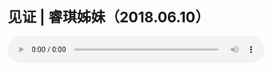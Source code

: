# 见证 | 睿琪姊妹（2018.06.10）

<audio style="width: 100%;" preload="false" controls controlslist="nodownload"><source src="http://file.simai.life/audio/mp3/old/25310.mp3" type="audio/mpeg">Your browser does not support the audio element.</audio>


